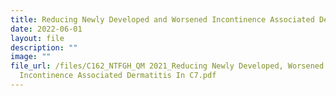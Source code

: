 ```yaml
---
title: Reducing Newly Developed and Worsened Incontinence Associated Dermatitis In C7
date: 2022-06-01
layout: file
description: ""
image: ""
file_url: /files/C162_NTFGH_QM 2021_Reducing Newly Developed, Worsened
  Incontinence Associated Dermatitis In C7.pdf
---
```

